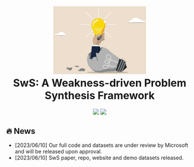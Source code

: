 <h1 align="center">
<img src="./docs/static/images/icon.png" width="250" alt="SwS-Logo" />
<br>
<!-- <br style="display: block; content: ''; margin-top: 0.5em;" /> -->
SwS: A Weakness-driven Problem Synthesis Framework</span>
</h1>

<div align="center">

![](https://img.shields.io/badge/LLM-Reasoning%20Reasoning-orange)
![](https://img.shields.io/badge/Code%20License-MIT-green)

</div>



## 🔥 News

<!-- - [2023/10/13] 🔥🔥🔥 We release a demo for ToRA at [🐯 Gradio](https://9557c5365a6f44dc84.gradio.live), try it out!!! -->
- [2023/06/10] Our full code and datasets are under review by Microsoft and will be released upon approval.
- [2023/06/10] SwS paper, repo, website and demo datasets released.
